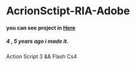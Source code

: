 # AcrionSctipt-RIA-Adobe

#### you can see project in [Here](https://github.com/abbashosseini/AcrionSctipt-RIA-Adobe/blob/master/developer_Mihan.html)

##### 4 , 5 years ago i made it. 

Action Script 3 && Flash Cs4
